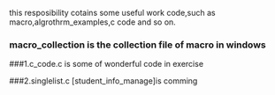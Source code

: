 this resposibility cotains some useful work code,such as macro,algrothrm_examples,c code and so on.

### macro_collection is the collection file of macro in windows

###1.c_code.c  is some of wonderful code in exercise

###2.singlelist.c    [student_info_manage]is comming

###
